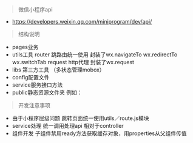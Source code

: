 > 微信小程序api
- https://developers.weixin.qq.com/miniprogram/dev/api/

> 结构说明
- pages业务
- utils工具
	router	跳路由统一使用 封装了wx.navigateTo wx.redirectTo wx.switchTab
	request http代理 封装了wx.request
- libs 第三方工具 （多状态管理mobox）
- config配置文件
- service服务接口方法
- public静态资源文件夹
	例如：

> 开发注意事项
- 由于小程序层级问题 跳转页面统一使用utils／route.js模块 
- service处理 统一调用处理api 相对于controller
- 组件开发 子组件禁用ready方法获取缓存对象，用properties从父组件传值



